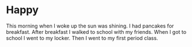 # Happy

This morning when I woke up the sun was shining.
I had pancakes for breakfast.
After breakfast I walked to school with my friends. 
When I got to school I went to my locker.
Then I went to my first period class. 
